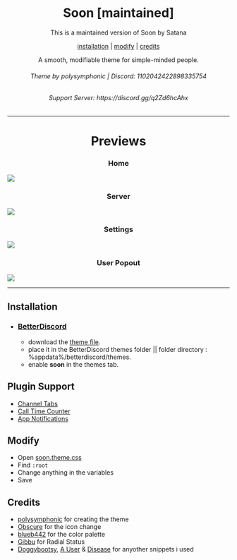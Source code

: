 <h1 align="center">Soon [maintained]</h1>
<p align="center">This is a maintained version of Soon by Satana</p>
<p align="center">
  <a href="#installation">installation</a> |
  <a href="#modify">modify</a> |
  <a href="#credits">credits</a>
</p>

<p align="center">A smooth, modifiable theme for simple-minded people.</p>
<h6 align="center">Theme by polysymphonic | Discord: 1102042422898335754</h6>

<h6 align="center">Support Server: https://discord.gg/q2Zd6hcAhx</h6>

---

<h1 align="center">Previews</h1>
<p align="center">
<h3 align="center">Home</h3>
  <img src="https://i.ibb.co/FHF807T/Discord-ZPZGb-Cf-LNv.png" />
  <h3 align="center">Server</h3>
  <img src="https://i.ibb.co/VLvvBjT/Discord-q-FW9-WT25k-D.png" />
  <h3 align="center">Settings</h3>
  <img src="https://i.ibb.co/n78HZpK/Discord-1-Pt-P6e2v-SW.png" />
  <h3 align="center">User Popout</h3>
  <img src="https://i.ibb.co/1r5mV6R/Untitled.png" />
</p>

---

## Installation

- ### [BetterDiscord](https://betterdiscord.app)

  - download the [theme file](https://github.com/lilytistic/soon/blob/main/soon.theme.css).
  - place it in the BetterDiscord themes folder || folder directory : %appdata%/betterdiscord/themes.
  - enable **soon** in the themes tab.


## Plugin Support

- [Channel Tabs](https://betterdiscord.app/plugin/ChannelTabs)
- [Call Time Counter](https://betterdiscord.app/plugin/CallTimeCounter)
- [App Notifications](https://betterdiscord.app/plugin/AppNotifications)

## Modify

- Open [soon.theme.css](https://github.com/lilytistic/soon/blob/main/Soon.theme.css)
- Find `:root`
- Change anything in the variables
- Save

## Credits

- [polysymphonic](https://github.com/polysymphonic) for creating the theme
- [Obscure](https://github.com/kritishd8) for the icon change
- [blueb442](https://github.com/ihateblueb) for the color palette
- [Gibbu](https://github.com/Gibbu) for Radial Status
- [Doggybootsy](https://github.com/doggybootsy), [A User](https://github.com/abUwUser) & [Disease](https://github.com/maenDisease) for anyother snippets i used
